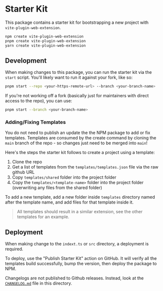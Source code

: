 # Starter Kit

This package contains a starter kit for bootstrapping a new project with `vite-plugin-web-extension`.

```bash
npm create vite-plugin-web-extension
pnpm create vite-plugin-web-extension
yarn create vite-plugin-web-extension
```

## Development

When making changes to this package, you can run the starter kit via the `start` script. You'll likely want to run it against your fork, like so:

```bash
pnpm start --repo <your-https-remote-url> --branch <your-branch-name>
```

If you're not working off a fork (basically just for maintainers with direct access to the repo), you can use:

```bash
pnpm start --branch <your-branch-name>
```

### Adding/Fixing Templates

You do not need to publish an update the the NPM package to add or fix templates. Templates are consumed by the create command by cloning the `main` branch of the repo - so changes just need to be merged into `main`!

Here's the steps the starter kit follows to create a project using a template:

1. Clone the repo
2. Get a list of templates from the `templates/templates.json` file via the raw github URL
3. Copy `templates/shared` folder into the project folder
4. Copy the `templates/<template-name>` folder into the project folder (overwriting any files from the shared folder)

To add a new template, add a new folder inside `templates` directory named after the template name, and add files for that template inside it.

> All templates should result in a similar extension, see the other templates for an example.

## Deployment

When making change to the `indext.ts` or `src` directory, a deployment is required.

To deploy, use the "Publish Starter Kit" action on GitHub. It will verify all the templates build successfully, bump the version, then deploy the package to NPM.

Changelogs are not published to Github releases. Instead, look at the [`CHANGELOG.md`](./CHANGELOG.md) file in this directory.
